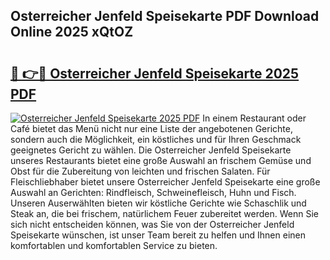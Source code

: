 ## Osterreicher Jenfeld Speisekarte PDF Download Online 2025 xQtOZ

# <h2><a href="http://gcb9m2.nevu.top/?p=Osterreicher+Jenfeld+Speisekarte">🔗 👉🔴 Osterreicher Jenfeld Speisekarte 2025 PDF</a></h2>

[![Osterreicher Jenfeld Speisekarte 2025 PDF](https://i.imgur.com/dBaPXMq.png)](http://gcb9m2.nevu.top/?p=Osterreicher+Jenfeld+Speisekarte)
In einem Restaurant oder Café bietet das Menü nicht nur eine Liste der angebotenen Gerichte, sondern auch die Möglichkeit, ein köstliches und für Ihren Geschmack geeignetes Gericht zu wählen. Die Osterreicher Jenfeld Speisekarte unseres Restaurants bietet eine große Auswahl an frischem Gemüse und Obst für die Zubereitung von leichten und frischen Salaten. Für Fleischliebhaber bietet unsere Osterreicher Jenfeld Speisekarte eine große Auswahl an Gerichten: Rindfleisch, Schweinefleisch, Huhn und Fisch. Unseren Auserwählten bieten wir köstliche Gerichte wie Schaschlik und Steak an, die bei frischem, natürlichem Feuer zubereitet werden. Wenn Sie sich nicht entscheiden können, was Sie von der Osterreicher Jenfeld Speisekarte wünschen, ist unser Team bereit zu helfen und Ihnen einen komfortablen und komfortablen Service zu bieten.
